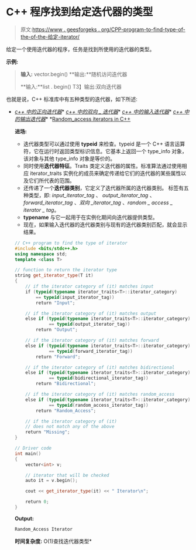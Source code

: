 # C++ 程序找到给定迭代器的类型

> 原文:[https://www . geesforgeks . org/CPP-program-to-find-type-of-the-of-the-给定-iterator/](https://www.geeksforgeeks.org/cpp-program-to-find-the-type-of-the-given-iterator/)

给定一个使用迭代器的程序，任务是找到所使用的迭代器的类型。

**示例:**

> **输入:** vector.begin()
> **输出:**随机访问迭代器
> 
> **输入:**list . begin()
> T3】输出:双向迭代器

也就是说，C++ 标准库中有五种类型的迭代器，如下所述:

*   *[c++ 中的正向迭代器](https://www.geeksforgeeks.org/forward-iterators-in-cpp/)**   *[c++ 中的双向 _ 迭代器](https://www.geeksforgeeks.org/bidirectional-iterators-in-cpp/)**   *[c++ 中的输入迭代器](https://www.geeksforgeeks.org/input-iterators-in-cpp/)**   *[c++ 中的输出迭代器](https://www.geeksforgeeks.org/output-iterators-cpp/)**   *[Random_access iterators in C++ ](https://www.geeksforgeeks.org/random-access-iterators-in-cpp/)

    **进场:**

    *   迭代器类型可以通过使用 **typeid** 来检查。typeid 是一个 C++ 语言运算符，它在运行时返回类型标识信息。它基本上返回一个 type_info 对象，该对象与其他 type_info 对象是等价的。
    *   同时使用**迭代器特征**。Traits 类定义迭代器的属性。标准算法通过使用相应 iterator_traits 实例化的成员来确定传递给它们的迭代器的某些属性以及它们所代表的范围。
    *   还传递了一个**迭代器类别**，它定义了迭代器所属的迭代器类别。
        标签有五种类型，即: *input_iterator_tag* 、 *output_iterator_tag* 、 *forward_iterator_tag* 、*双向 _iterator_tag* 、*random _ access _ iterator _ tag*。
    *   **typename** 与它一起用于在实例化期间向迭代器提供类型。
    *   现在，如果输入迭代器的迭代器类别与现有的迭代器类别匹配，就会显示结果。

    ```cpp
    // C++ program to find the type of iterator
    #include <bits/stdc++.h>
    using namespace std;
    template <class T>

    // function to return the iterator type
    string get_iterator_type(T it)
    {
        // if the iterator category of (it) matches input
        if (typeid(typename iterator_traits<T>::iterator_category)
            == typeid(input_iterator_tag))
            return "Input";

        // if the iterator category of (it) matches output
        else if (typeid(typename iterator_traits<T>::iterator_category)
                 == typeid(output_iterator_tag))
            return "Output";

        // if the iterator category of (it) matches forward
        else if (typeid(typename iterator_traits<T>::iterator_category)
                 == typeid(forward_iterator_tag))
            return "Forward";

        // if the iterator category of (it) matches bidirectional
        else if (typeid(typename iterator_traits<T>::iterator_category)
                 == typeid(bidirectional_iterator_tag))
            return "Bidirectional";

        // if the iterator category of (it) matches random_access
        else if (typeid(typename iterator_traits<T>::iterator_category)
                 == typeid(random_access_iterator_tag))
            return "Random_Access";

        // if the iterator category of (it)
        // does not match any of the above
        return "Missing";
    }

    // Driver code
    int main()
    {
        vector<int> v;

        // iterator that will be checked
        auto it = v.begin();

        cout << get_iterator_type(it) << " Iterator\n";

        return 0;
    }
    ```

    **Output:**

    ```cpp
    Random_Access Iterator

    ```

    **时间复杂度:** O(1)查找迭代器类型*